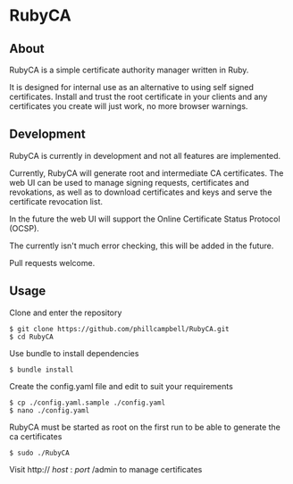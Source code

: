 # RubyCA

## About
RubyCA is a simple certificate authority manager written in Ruby.

It is designed for internal use as an alternative to using self signed certificates. Install and trust the root certificate in your clients and any certificates you create will just work, no more browser warnings.

## Development
RubyCA is currently in development and not all features are implemented. 

Currently, RubyCA will generate root and intermediate CA certificates. The web UI can be used to manage signing requests, certificates and revokations, as well as to download certificates and keys and serve the certificate revocation list. 

In the future the web UI will support the Online Certificate Status Protocol (OCSP).

The currently isn't much error checking, this will be added in the future.

Pull requests welcome.

## Usage

Clone and enter the repository

    $ git clone https://github.com/phillcampbell/RubyCA.git
    $ cd RubyCA

Use bundle to install dependencies

    $ bundle install
    
Create the config.yaml file and edit to suit your requirements

    $ cp ./config.yaml.sample ./config.yaml
    $ nano ./config.yaml

RubyCA must be started as root on the first run to be able to generate the ca certificates

    $ sudo ./RubyCA
    
Visit http:// *host* : *port* /admin to manage certificates